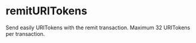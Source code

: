 # remitURITokens
Send easily URITokens with the remit transaction. Maximum 32 URITokens per transaction.
